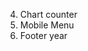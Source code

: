 <!-- 1. VIDEO -->

<!-- 2. Accordion -->
<!-- 3. Tab -->

4. Chart counter
5. Mobile Menu
6. Footer year
